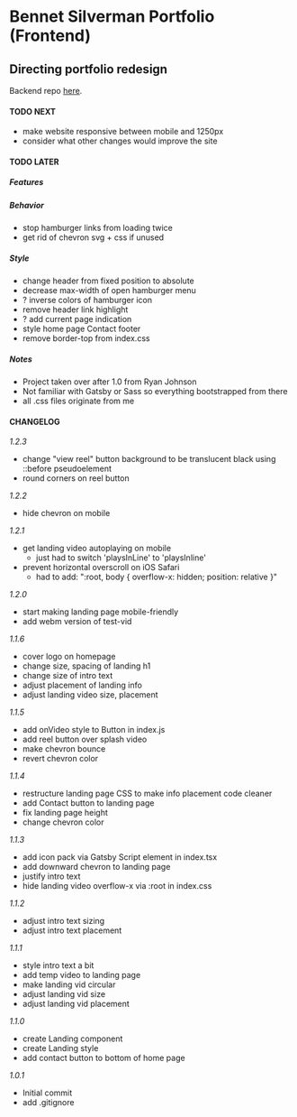 # Bennet Silverman Portfolio (Frontend)

## Directing portfolio redesign

Backend repo [here](https://github.com/CutlerSheridan/bennet-silverman-backend).

#### TODO NEXT

- make website responsive between mobile and 1250px
- consider what other changes would improve the site

#### TODO LATER

##### Features

##### Behavior

- stop hamburger links from loading twice
- get rid of chevron svg + css if unused

##### Style

- change header from fixed position to absolute
- decrease max-width of open hamburger menu
- ? inverse colors of hamburger icon
- remove header link highlight
- ? add current page indication
- style home page Contact footer
- remove border-top from index.css

##### Notes

- Project taken over after 1.0 from Ryan Johnson
- Not familiar with Gatsby or Sass so everything bootstrapped from there
- all .css files originate from me

#### CHANGELOG

_1.2.3_

- change "view reel" button background to be translucent black using ::before pseudoelement
- round corners on reel button

_1.2.2_

- hide chevron on mobile

_1.2.1_

- get landing video autoplaying on mobile
  - just had to switch 'playsInLine' to 'playsInline'
- prevent horizontal overscroll on iOS Safari
  - had to add: ":root, body { overflow-x: hidden; position: relative }"

_1.2.0_

- start making landing page mobile-friendly
- add webm version of test-vid

_1.1.6_

- cover logo on homepage
- change size, spacing of landing h1
- change size of intro text
- adjust placement of landing info
- adjust landing video size, placement

_1.1.5_

- add onVideo style to Button in index.js
- add reel button over splash video
- make chevron bounce
- revert chevron color

_1.1.4_

- restructure landing page CSS to make info placement code cleaner
- add Contact button to landing page
- fix landing page height
- change chevron color

_1.1.3_

- add icon pack via Gatsby Script element in index.tsx
- add downward chevron to landing page
- justify intro text
- hide landing video overflow-x via :root in index.css

_1.1.2_

- adjust intro text sizing
- adjust intro text placement

_1.1.1_

- style intro text a bit
- add temp video to landing page
- make landing vid circular
- adjust landing vid size
- adjust landing vid placement

_1.1.0_

- create Landing component
- create Landing style
- add contact button to bottom of home page

_1.0.1_

- Initial commit
- add .gitignore
